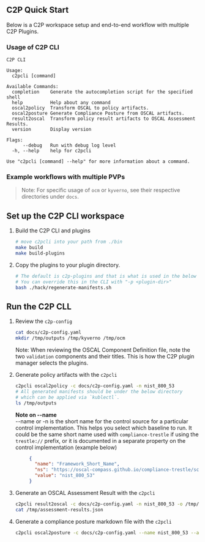 ## C2P Quick Start

Below is a C2P workspace setup and end-to-end workflow with multiple C2P Plugins.

### Usage of C2P CLI
```
C2P CLI

Usage:
  c2pcli [command]

Available Commands:
  completion    Generate the autocompletion script for the specified shell
  help          Help about any command
  oscal2policy  Transform OSCAL to policy artifacts.
  oscal2posture Generate Compliance Posture from OSCAL artifacts.
  result2oscal  Transform policy result artifacts to OSCAL Assessment Results.
  version       Display version

Flags:
      --debug   Run with debug log level
  -h, --help    help for c2pcli

Use "c2pcli [command] --help" for more information about a command.
```

### Example workflows with multiple PVPs

> Note: For specific usage of `ocm` or `kyverno`, see their respective directories under `docs`.


## Set up the C2P CLI workspace


1. Build the C2P CLI and plugins
    ```bash
    # move c2pcli into your path from ./bin 
    make build
    make build-plugins
    ```

2. Copy the plugins to your plugin directory.
    ```bash
   # The default is c2p-plugins and that is what is used in the below scripts.
   # You can override this in the CLI with "-p <plugin-dir>"
   bash ./hack/regenerate-manifests.sh
   ```

## Run the C2P CLL

1. Review the `c2p-config`

   ```bash
   cat docs/c2p-config.yaml
   mkdir /tmp/outputs /tmp/kyverno /tmp/ocm
   ```
   Note: When reviewing the OSCAL Component Definition file, note the two `validation` components and their titles. This is how the C2P plugin manager selects the plugins.
   
2. Generate policy artifacts with the `c2pcli`
   ```bash
   c2pcli oscal2policy -c docs/c2p-config.yaml -n nist_800_53
   # All generated manifests should be under the below directory
   # which can be applied via `kublectl`.
   ls /tmp/outputs
   ```
   
   **Note on --name**  
   --name or -n is the short name for the control source for a particular control
   implementation. This helps you select which baseline to run. It could be the
   same short name used with `compliance-trestle` if using the `trestle://` prefix, or it is documented in a
   separate property on the control implementation (example below)
   
   ```json
        {
          "name": "Framework_Short_Name",
          "ns": "https://oscal-compass.github.io/compliance-trestle/schemas/oscal",
          "value": "nist_800_53"
        }
   ```
   
3. Generate an OSCAL Assessment Result with the `c2pcli`
   ```bash
   c2pcli result2oscal -c docs/c2p-config.yaml -n nist_800_53 -o /tmp/assessment-results.json
   cat /tmp/assessment-results.json
   ```
   
4. Generate a compliance posture markdown file with the `c2pcli`
   ```bash
   c2pcli oscal2posture -c docs/c2p-config.yaml --name nist_800_53 --assessment-results /tmp/assessment-results.json -o /tmp/compliance-posture.md
   ```